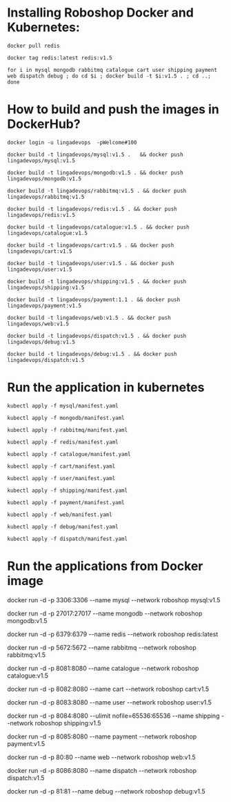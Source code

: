 # Installing Roboshop Docker and Kubernetes:

```
docker pull redis

```
```
docker tag redis:latest redis:v1.5

```
```
for i in mysql mongodb rabbitmq catalogue cart user shipping payment web dispatch debug ; do cd $i ; docker build -t $i:v1.5 . ; cd ..; done

```
# How to build and push the images in DockerHub?
```
docker login -u lingadevops  -pWelcome#100
```
```
docker build -t lingadevops/mysql:v1.5 .   && docker push lingadevops/mysql:v1.5
```
```
docker build -t lingadevops/mongodb:v1.5 . && docker push lingadevops/mongodb:v1.5
```
```
docker build -t lingadevops/rabbitmq:v1.5 . && docker push lingadevops/rabbitmq:v1.5
```
```
docker build -t lingadevops/redis:v1.5 . && docker push lingadevops/redis:v1.5
```
```
docker build -t lingadevops/catalogue:v1.5 . && docker push lingadevops/catalogue:v1.5
```
```
docker build -t lingadevops/cart:v1.5 . && docker push lingadevops/cart:v1.5
```
```
docker build -t lingadevops/user:v1.5 . && docker push lingadevops/user:v1.5
```
```
docker build -t lingadevops/shipping:v1.5 . && docker push lingadevops/shipping:v1.5
```
```
docker build -t lingadevops/payment:1.1 . && docker push lingadevops/payment:v1.5
```
```
docker build -t lingadevops/web:v1.5 . && docker push lingadevops/web:v1.5
```
```
docker build -t lingadevops/dispatch:v1.5 . && docker push lingadevops/debug:v1.5
```
```
docker build -t lingadevops/debug:v1.5 . && docker push lingadevops/dispatch:v1.5
```

# Run the application in kubernetes
```
kubectl apply -f mysql/manifest.yaml
```
```
kubectl apply -f mongodb/manifest.yaml
```
```
kubectl apply -f rabbitmq/manifest.yaml
```
```
kubectl apply -f redis/manifest.yaml
```
```
kubectl apply -f catalogue/manifest.yaml
```
```
kubectl apply -f cart/manifest.yaml
```
```
kubectl apply -f user/manifest.yaml
```
```
kubectl apply -f shipping/manifest.yaml
```
```
kubectl apply -f payment/manifest.yaml
```
```
kubectl apply -f web/manifest.yaml
```
```
kubectl apply -f debug/manifest.yaml
```
```
kubectl apply -f dispatch/manifest.yaml
```


# Run the applications from Docker image
docker run -d -p 3306:3306 --name mysql --network roboshop mysql:v1.5

docker run -d -p 27017:27017 --name mongodb --network roboshop mongodb:v1.5

docker run -d -p 6379:6379 --name redis --network roboshop redis:latest

docker run -d -p 5672:5672 --name rabbitmq --network roboshop rabbitmq:v1.5

docker run -d -p 8081:8080 --name catalogue --network roboshop catalogue:v1.5

docker run -d -p 8082:8080 --name cart --network roboshop cart:v1.5

docker run -d -p 8083:8080 --name user --network roboshop user:v1.5

docker run -d -p 8084:8080 --ulimit nofile=65536:65536 --name shipping --network roboshop shipping:v1.5

docker run -d -p 8085:8080 --name payment --network roboshop payment:v1.5

docker run -d -p 80:80 --name web --network roboshop web:v1.5

docker run -d -p 8086:8080 --name dispatch --network roboshop dispatch:v1.5

docker run -d -p 81:81 --name debug --network roboshop debug:v1.5



